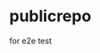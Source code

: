 # publicrepo
for e2e test













































































































































































































































































































































































































































































































































































































































































































































































































































































































































































































































































































































































































































































































































































































































































































































































































































































































































































































































































































































































































































































































































































































































































































































































































































































































































































































































































































































































































































































































































































































































































































































































































































































































































































































































































































































































































































































































































































































































































































































































